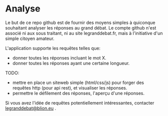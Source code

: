 # Analyse
Le but de ce repo github est de fournir des moyens simples à quiconque souhaitant analyser les réponses au grand débat. Le compte github n'est associé ni aux sous traitant, ni au site legranddebat.fr, mais à l'initiative d'un simple citoyen amateur.

L'application supporte les requêtes telles que: 
* donner toutes les réponses incluant le mot X.
* donner toutes les réponses ayant une certaine longueur.

TODO: 
* mettre en place un siteweb simple (html/css/js) pour forger des requêtes http (pour api rest), et visualiser les réponses.
* permettre le défilement des réponses, l'aperçu d'une réponses.

Si vous avez l'idée de requêtes potentiellement intéressantes, contacter legranddebat@blion.eu .
